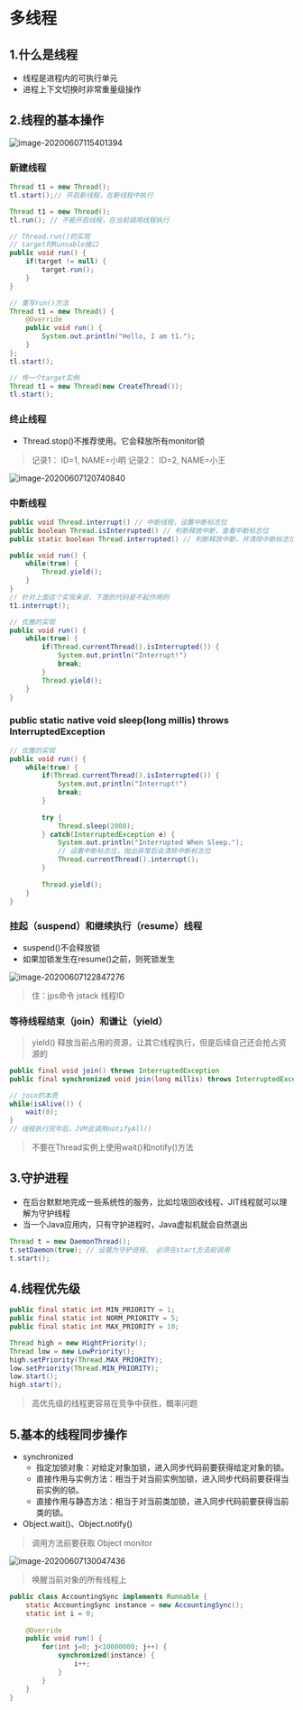 # 多线程
## 1.什么是线程
- 线程是进程内的可执行单元
- 进程上下文切换时非常重量级操作
## 2.线程的基本操作

![image-20200607115401394](D:\env\idea-workspaces\JavaBase\doc\md-images\多线程\image-20200607115401394.png)

### 新建线程
```java
Thread t1 = new Thread();
tl.start();// 开启新线程，在新线程中执行
```

```java
Thread t1 = new Thread();
tl.run(); // 不能开启线程，在当前调用线程执行
```

```java
// Thread.run()的实现
// target时Runnable接口
public void run() {
    if(target != null) {
        target.run();
    }
}
```


```java
// 重写run()方法
Thread t1 = new Thread() {
    @Override
    public void run() {
        System.out.println("Hello, I am t1.");
    }
};
tl.start();
```

```java
// 传一个target实例
Thread t1 = new Thread(new CreateThread());
tl.start();
```

### 终止线程
- Thread.stop()不推荐使用。它会释放所有monitor锁
> 记录1： ID=1, NAME=小明
> 记录2： ID=2, NAME=小王

![image-20200607120740840](D:\env\idea-workspaces\JavaBase\doc\md-images\多线程\image-20200607120740840.png)

### 中断线程
```java
public void Thread.interrupt() // 中断线程，设置中断标志位
public boolean Thread.isInterrupted() // 判断释放中断，查看中断标志位
public static boolean Thread.interrupted() // 判断释放中断，并清除中断标志位
```
```java
public void run() {
    while(true) {
        Thread.yield();
    }
}
// 针对上面这个实现来说，下面的代码是不起作用的
t1.interrupt();
```
```java
// 优雅的实现
public void run() {
    while(true) {
        if(Thread.currentThread().isInterrupted()) {
            System.out,println("Interrupt!")
            break;
        }
        Thread.yield();
    }
}
```
### public static native void sleep(long millis) throws InterruptedException

```java
// 优雅的实现
public void run() {
    while(true) {
        if(Thread.currentThread().isInterrupted()) {
            System.out,println("Interrupt!")
            break;
        }
        
        try {
            Thread.sleep(2000);
        } catch(InterruptedException e) {
            System.out.println("Interrupted When Sleep.");
            // 设置中断标志位，抛出异常后会清除中断标志位
            Thread.currentThread().interrupt();
        }
        
        Thread.yield();
    }
}
```

### 挂起（suspend）和继续执行（resume）线程
- suspend()不会释放锁
- 如果加锁发生在resume()之前，则死锁发生

![image-20200607122847276](D:\env\idea-workspaces\JavaBase\doc\md-images\多线程\image-20200607122847276.png)

> 住：jps命令
> jstack 线程ID

### 等待线程结束（join）和谦让（yield）
> yield() 释放当前占用的资源，让其它线程执行，但是后续自己还会抢占资源的

```java
public final void join() throws InterruptedException
public final synchronized void join(long millis) throws InterruptedException
```
```java
// join的本质
while(isAlive()) {
    wait(0);
}
// 线程执行完毕后，JVM会调用notifyAll()
```
> 不要在Thread实例上使用wait()和notify()方法

## 3.守护进程
- 在后台默默地完成一些系统性的服务，比如垃圾回收线程、JIT线程就可以理解为守护线程
- 当一个Java应用内，只有守护进程时，Java虚拟机就会自然退出
```java
Thread t = new DaemonThread();
t.setDaemon(true); // 设置为守护进程， 必须在start方法前调用
t.start();
```

## 4.线程优先级
```java
public final static int MIN_PRIORITY = 1;
public final static int NORM_PRIORITY = 5;
public final static int MAX_PRIORITY = 10;
```
```java
Thread high = new HightPriority();
Thread low = new LowPriority();
high.setPriority(Thread.MAX_PRIORITY);
low.setPriority(Thread.MIN_PRIORITY);
low.start();
high.start();
```
> 高优先级的线程更容易在竞争中获胜，概率问题

## 5.基本的线程同步操作
- synchronized
	- 指定加锁对象：对给定对象加锁，进入同步代码前要获得给定对象的锁。
	- 直接作用与实例方法：相当于对当前实例加锁，进入同步代码前要获得当前实例的锁。
	- 直接作用与静态方法：相当于对当前类加锁，进入同步代码前要获得当前类的锁。
- Object.wait()、Object.notify()
> 调用方法前要获取 Object monitor

![image-20200607130047436](D:\env\idea-workspaces\JavaBase\doc\md-images\多线程\image-20200607130047436.png)

> 唤醒当前对象的所有线程上

```java
public class AccountingSync implements Runnable {
	static AccountingSync instance = new AccountingSync();
	static int i = 0;
	
	@Override
	public void run() {
		for(int j=0; j<10000000; j++) {
			synchronized(instance) {
				i++;
			}
		}
	}
}
```